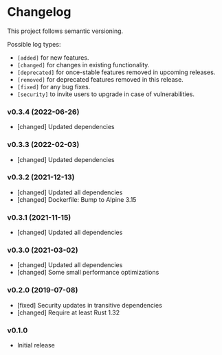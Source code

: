 # Changelog

This project follows semantic versioning.

Possible log types:

- `[added]` for new features.
- `[changed]` for changes in existing functionality.
- `[deprecated]` for once-stable features removed in upcoming releases.
- `[removed]` for deprecated features removed in this release.
- `[fixed]` for any bug fixes.
- `[security]` to invite users to upgrade in case of vulnerabilities.


### v0.3.4 (2022-06-26)

- [changed] Updated dependencies

### v0.3.3 (2022-02-03)

- [changed] Updated dependencies

### v0.3.2 (2021-12-13)

- [changed] Updated all dependencies
- [changed] Dockerfile: Bump to Alpine 3.15

### v0.3.1 (2021-11-15)

- [changed] Updated all dependencies

### v0.3.0 (2021-03-02)

- [changed] Updated all dependencies
- [changed] Some small performance optimizations

### v0.2.0 (2019-07-08)

- [fixed] Security updates in transitive dependencies
- [changed] Require at least Rust 1.32

### v0.1.0

- Initial release
